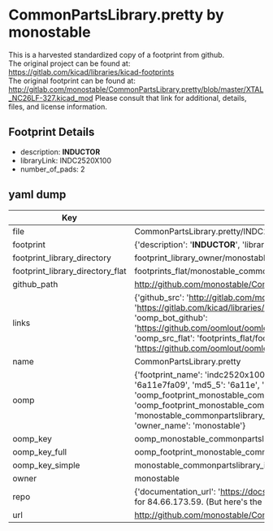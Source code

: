 # CommonPartsLibrary.pretty by monostable  
This is a harvested standardized copy of a footprint from github.  
The original project can be found at:  
https://gitlab.com/kicad/libraries/kicad-footprints  
The original footprint can be found at:
http://gitlab.com/monostable/CommonPartsLibrary.pretty/blob/master/XTAL_NC26LF-327.kicad_mod
Please consult that link for additional, details, files, and license information.  
## Footprint Details
* description: <b>INDUCTOR</b>  
* libraryLink: INDC2520X100  
* number_of_pads: 2  
## yaml dump  
| Key | Value |  
| --- | --- |  
| file | CommonPartsLibrary.pretty/INDC2520X100.kicad_mod |  
| footprint | {'description': '<b>INDUCTOR</b>', 'libraryLink': 'INDC2520X100', 'number_of_pads': 2} |  
| footprint_library_directory | footprint_library_owner/monostable_CommonPartsLibrary.pretty |  
| footprint_library_directory_flat | footprints_flat/monostable_commonpartslibrary_indc2520x100/working |  
| github_path | http://github.com/monostable/CommonPartsLibrary.pretty/blob/master/INDC2520X100.kicad_mod |  
| links | {'github_src': 'http://gitlab.com/monostable/CommonPartsLibrary.pretty/blob/master/XTAL_NC26LF-327.kicad_mod', 'github_src_repo': 'https://gitlab.com/kicad/libraries/kicad-footprints', 'oomp_bot': 'footprints/monostable_commonpartslibrary_indc2520x100/working', 'oomp_bot_github': 'https://github.com/oomlout/oomlout_oomp_footprint_bot/tree/main/footprints/monostable_commonpartslibrary_indc2520x100/working', 'oomp_src_flat': 'footprints_flat/footprints_flat/monostable_commonpartslibrary_indc2520x100/working', 'oomp_src_flat_github': 'https://github.com/oomlout/oomlout_oomp_footprint_src/tree/main/footprints_flat/monostable_commonpartslibrary_indc2520x100/working'} |  
| name | CommonPartsLibrary.pretty |  
| oomp | {'footprint_name': 'indc2520x100', 'library_name': 'commonpartslibrary', 'md5': '6a11e7fa09a7745f261c8485f77df4f9', 'md5_10': '6a11e7fa09', 'md5_5': '6a11e', 'md5_6': '6a11e7', 'oomp_key': 'oomp_monostable_commonpartslibrary_indc2520x100', 'oomp_key_extra': 'oomp_footprint_monostable_commonpartslibrary_indc2520x100', 'oomp_key_full': 'oomp_footprint_monostable_commonpartslibrary_indc2520x100_6a11e7', 'oomp_key_simple': 'monostable_commonpartslibrary_indc2520x100', 'original_filename': 'CommonPartsLibrary.pretty/INDC2520X100.kicad_mod', 'owner_name': 'monostable'} |  
| oomp_key | oomp_monostable_commonpartslibrary_indc2520x100 |  
| oomp_key_full | oomp_footprint_monostable_commonpartslibrary_indc2520x100 |  
| oomp_key_simple | monostable_commonpartslibrary_indc2520x100 |  
| owner | monostable |  
| repo | {'documentation_url': 'https://docs.github.com/rest/overview/resources-in-the-rest-api#rate-limiting', 'message': "API rate limit exceeded for 84.66.173.59. (But here's the good news: Authenticated requests get a higher rate limit. Check out the documentation for more details.)"} |  
| url | http://github.com/monostable/CommonPartsLibrary.pretty |  


